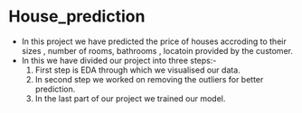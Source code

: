 # House_prediction
  <ul><li>In this project we have predicted the price of houses accroding to their sizes , number of rooms, bathrooms , locatoin provided by the customer.</li>
      <li>In this we have divided our project into three steps:-
        <ol><li>First step is EDA through which we visualised our data.</li>
          <li>In second step we worked on removing the outliers for better prediction.</li>
          <li>In the last part of our project we trained our model. </li></ol></li>
        </ul>
